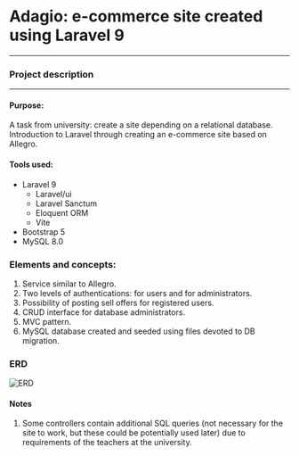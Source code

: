 # Adagio: e-commerce site created using Laravel 9
---
### Project description
---
#### Purpose:
A task from university: create a site depending on a relational database.
Introduction to Laravel through creating an e-commerce site based on Allegro.
#### Tools used:
- Laravel 9
    -   Laravel/ui
    -   Laravel Sanctum
    -   Eloquent ORM
    -   Vite
- Bootstrap 5
- MySQL 8.0

### Elements and concepts:
1. Service similar to Allegro.
2. Two levels of authentications: for users and for administrators.
2. Possibility of posting sell offers for registered users.
3. CRUD interface for database administrators.
4. MVC pattern.
5. MySQL database created and seeded using files devoted to DB migration.

### ERD
![ERD](https://i.imgur.com/ETJHODp.png "ERD")

#### Notes
1. Some controllers contain additional SQL queries (not necessary for the site to work, but these could be potentially used later) due to requirements of the teachers at the university.

